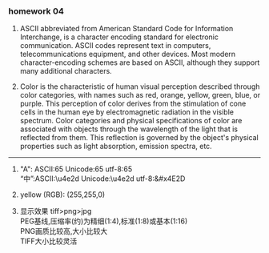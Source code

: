 ### homework 04

1. ASCII abbreviated from American Standard Code for Information Interchange, is a character encoding standard for electronic communication. ASCII codes represent text in computers, telecommunications equipment, and other devices. Most modern character-encoding schemes are based on ASCII, although they support many additional characters.

2. Color  is the characteristic of human visual perception described through color categories, with names such as red, orange, yellow, green, blue, or purple. This perception of color derives from the stimulation of cone cells in the human eye by electromagnetic radiation in the visible spectrum. Color categories and physical specifications of color are associated with objects through the wavelength of the light that is reflected from them. This reflection is governed by the object's physical properties such as light absorption, emission spectra, etc. 
______

1. "A": ASCII:65 Unicode:65 utf-8:65  
   “中”:ASCII:\u4e2d Unicode:\u4e2d utf-8:&#x4E2D

2. yellow (RGB): (255,255,0)

3. 显示效果 tiff>png>jpg  
PEG基线,压缩率(约)为精细(1:4),标准(1:8)或基本(1:16)  
PNG画质比较高,大小比较大  
TIFF大小比较灵活
